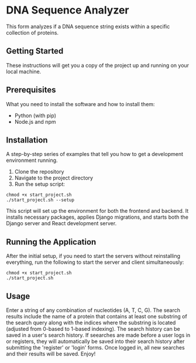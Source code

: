 # DNA Sequence Analyzer

This form analyzes if a DNA sequence string exists within a specific collection of proteins.

## Getting Started

These instructions will get you a copy of the project up and running on your local machine.

## Prerequisites

What you need to install the software and how to install them:

- Python (with pip)
- Node.js and npm

## Installation

A step-by-step series of examples that tell you how to get a development environment running.

1. Clone the repository
2. Navigate to the project directory
3. Run the setup script:
```
chmod +x start_project.sh
./start_project.sh --setup
```

This script will set up the environment for both the frontend and backend. It installs necessary packages, applies Django migrations, and starts both the Django server and React development server.

## Running the Application

After the initial setup, if you need to start the servers without reinstalling everything, run the following to start the server and client simultaneously:
```
chmod +x start_project.sh
./start_project.sh
```


## Usage

Enter a string of any combination of nucleotides (A, T, C, G). The search results include the name of a protein that contains at least one substring of the search query along with the indices where the substring is located (adjusted from 0-based to 1-based indexing). The search history can be saved in a user's search history. If seearches are made before a user logs in or registers, they will automatically be saved into their search history after submitting the 'register' or 'login' forms. Once logged in, all new searches and their results will be saved. Enjoy!
